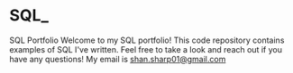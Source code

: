 # SQL_
SQL Portfolio
Welcome to my SQL portfolio! This code repository contains examples of SQL I've written. Feel free to take a look and reach out if you have any questions! My email is shan.sharp01@gmail.com
